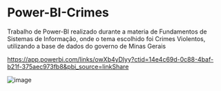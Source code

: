 # Power-BI-Crimes
Trabalho de Power-BI realizado durante a materia de Fundamentos de Sistemas de Informação, onde o tema escolhido foi Crimes Violentos, utilizando a base de dados do governo de Minas Gerais

https://app.powerbi.com/links/owXb4yDlyy?ctid=14e4c69d-0c88-4baf-b21f-375aec973fb8&pbi_source=linkShare

![image](https://github.com/Gui-Augusto/Power-BI-Crimes/assets/105065243/b78af43d-07ba-48c4-9f56-8ba02acb8eca)

